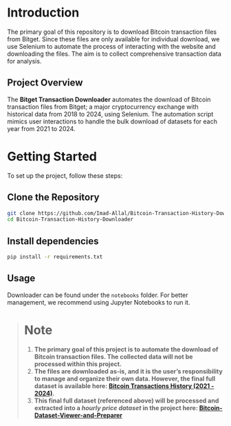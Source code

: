 # Introduction
The primary goal of this repository is to download Bitcoin transaction files from Bitget. Since these files are only available for individual download, we use Selenium to automate the process of interacting with the website and downloading the files. The aim is to collect comprehensive transaction data for analysis.

## Project Overview
The **Bitget Transaction Downloader** automates the download of Bitcoin transaction files from Bitget; a major cryptocurrency exchange with historical data from 2018 to 2024, using Selenium. The automation script mimics user interactions to handle the bulk download of datasets for each year from 2021 to 2024.

# Getting Started

To set up the project, follow these steps:

## Clone the Repository

   ```bash
   git clone https://github.com/Imad-Allal/Bitcoin-Transaction-History-Downloader
   cd Bitcoin-Transaction-History-Downloader
   ```

## Install dependencies

   ```bash
   pip install -r requirements.txt
   ```

## Usage
Downloader can be found under the `notebooks` folder. For better management, we recommend using Jupyter Notebooks to run it.

># Note
>1. **The primary goal of this project is to automate the download of Bitcoin transaction files. The collected data will not be processed within this project.**
>2. **The files are downloaded as-is, and it is the user’s responsibility to manage and organize their own data. However, the final full dataset is available here: [Bitcoin Transactions History (2021 - 2024)](https://www.kaggle.com/datasets/imadallal/bitcoin-transactions-history-2021-2024).**
>3. **This final full dataset (referenced above) will be processed and extracted into a *hourly price dataset*  in the project here: [Bitcoin-Dataset-Viewer-and-Preparer](https://github.com/Bitcoin-Price-Prediction-Experiments/Bitcoin-Dataset-Viewer-and-Preparer)**


